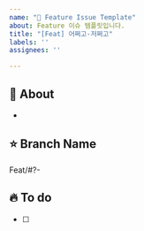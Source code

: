 ```yaml
---
name: "🍏 Feature Issue Template"
about: Feature 이슈 템플릿입니다.
title: "[Feat] 어쩌고-저쩌고"
labels: ''
assignees: ''

---
```


## 🐰 About
<!-- 해당 이슈에서 할 작업에 대해 설명해 주세요. -->
* 

## ⭐️ Branch Name
<!-- 해당 이슈와 관련된 작업을 진행할 브랜치명을 작성해 주세요. -->
Feat/#?-

## 🔥 To do
<!-- 해야 할 일을 적어 주세요. -->
- [ ] 

<!-- UI 작업인지, network 작업인지 Label 추가하기! -->
